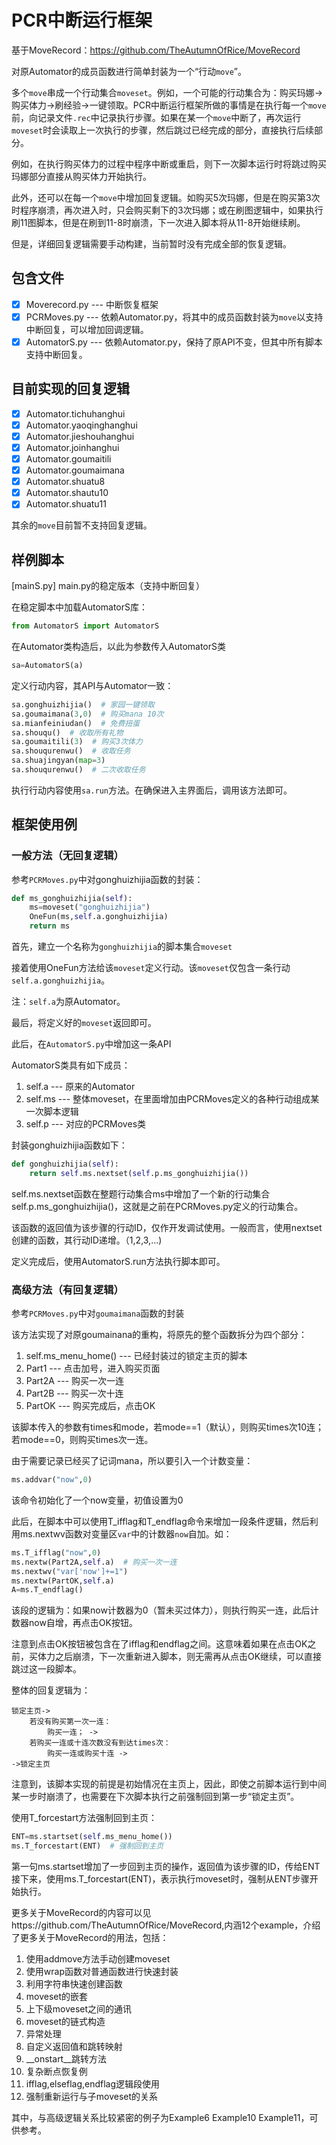 # PCR中断运行框架
基于MoveRecord：https://github.com/TheAutumnOfRice/MoveRecord

对原Automator的成员函数进行简单封装为一个“行动`move`”。

多个`move`串成一个行动集合`moveset`。例如，一个可能的行动集合为：购买玛娜->购买体力->刷经验->一键领取。PCR中断运行框架所做的事情是在执行每一个`move`前，向记录文件`.rec`中记录执行步骤。如果在某一个`move`中断了，再次运行`moveset`时会读取上一次执行的步骤，然后跳过已经完成的部分，直接执行后续部分。

例如，在执行购买体力的过程中程序中断或重启，则下一次脚本运行时将跳过购买玛娜部分直接从购买体力开始执行。

此外，还可以在每一个`move`中增加回复逻辑。如购买5次玛娜，但是在购买第3次时程序崩溃，再次进入时，只会购买剩下的3次玛娜；或在刷图逻辑中，如果执行刷11图脚本，但是在刷到11-8时崩溃，下一次进入脚本将从11-8开始继续刷。

但是，详细回复逻辑需要手动构建，当前暂时没有完成全部的恢复逻辑。

## 包含文件
-[x] Moverecord.py --- 中断恢复框架
-[x] PCRMoves.py --- 依赖Automator.py，将其中的成员函数封装为`move`以支持中断回复，可以增加回调逻辑。
-[x] AutomatorS.py --- 依赖Automator.py，保持了原API不变，但其中所有脚本支持中断回复。

## 目前实现的回复逻辑
-[x] Automator.tichuhanghui
-[x] Automator.yaoqinghanghui
-[x] Automator.jieshouhanghui
-[x] Automator.joinhanghui
-[x] Automator.goumaitili
-[x] Automator.goumaimana
-[x] Automator.shuatu8
-[x] Automator.shautu10
-[x] Automator.shuatu11

其余的`move`目前暂不支持回复逻辑。

## 样例脚本
[mainS.py]
main.py的稳定版本（支持中断回复）

在稳定脚本中加载AutomatorS库：
```python
from AutomatorS import AutomatorS
```
在Automator类构造后，以此为参数传入AutomatorS类
```python
sa=AutomatorS(a)
```
定义行动内容，其API与Automator一致：
```python
sa.gonghuizhijia()  # 家园一键领取
sa.goumaimana(3,0)  # 购买mana 10次
sa.mianfeiniudan()  # 免费扭蛋
sa.shouqu()  # 收取所有礼物
sa.goumaitili(3)  # 购买3次体力
sa.shouqurenwu()  # 收取任务
sa.shuajingyan(map=3)
sa.shouqurenwu()  # 二次收取任务
```
执行行动内容使用`sa.run`方法。在确保进入主界面后，调用该方法即可。

## 框架使用例

### 一般方法（无回复逻辑）
参考`PCRMoves.py`中对gonghuizhijia函数的封装：
```python
def ms_gonghuizhijia(self):
    ms=moveset("gonghuizhijia")
    OneFun(ms,self.a.gonghuizhijia)
    return ms
```
首先，建立一个名称为`gonghuizhijia`的脚本集合`moveset`

接着使用OneFun方法给该`moveset`定义行动。该`moveset`仅包含一条行动`self.a.gonghuizhijia`。

注：`self.a`为原Automator。

最后，将定义好的`moveset`返回即可。

此后，在`AutomatorS.py`中增加这一条API

AutomatorS类具有如下成员：
1. self.a --- 原来的Automator
2. self.ms --- 整体moveset，在里面增加由PCRMoves定义的各种行动组成某一次脚本逻辑
3. self.p --- 对应的PCRMoves类

封装gonghuizhijia函数如下：
```python
def gonghuizhijia(self):
    return self.ms.nextset(self.p.ms_gonghuizhijia())
```

self.ms.nextset函数在整题行动集合ms中增加了一个新的行动集合self.p.ms_gonghuizhijia()，这就是之前在PCRMoves.py定义的行动集合。

该函数的返回值为该步骤的行动ID，仅作开发调试使用。一般而言，使用nextset创建的函数，其行动ID递增。（1,2,3,...)

定义完成后，使用AutomatorS.run方法执行脚本即可。

### 高级方法（有回复逻辑）
参考`PCRMoves.py`中对`goumaimana`函数的封装

该方法实现了对原goumainana的重构，将原先的整个函数拆分为四个部分：

1. self.ms_menu_home() --- 已经封装过的锁定主页的脚本
2. Part1 --- 点击加号，进入购买页面
3. Part2A --- 购买一次一连
4. Part2B --- 购买一次十连
5. PartOK --- 购买完成后，点击OK

该脚本传入的参数有times和mode，若mode==1（默认），则购买times次10连；若mode==0，则购买times次一连。

由于需要记录已经买了记词mana，所以要引入一个计数变量：

```python
ms.addvar("now",0)
```
该命令初始化了一个now变量，初值设置为0

此后，在脚本中可以使用T_ifflag和T_endflag命令来增加一段条件逻辑，然后利用ms.nextwv函数对变量区`var`中的计数器`now`自加。如：

```python
ms.T_ifflag("now",0)
ms.nextw(Part2A,self.a)  # 购买一次一连
ms.nextwv("var['now']+=1")
ms.nextw(PartOK,self.a)
A=ms.T_endflag()
```

该段的逻辑为：如果now计数器为0（暂未买过体力），则执行购买一连，此后计数器now自增，再点击OK按钮。

注意到点击OK按钮被包含在了ifflag和endflag之间。这意味着如果在点击OK之前，买体力之后崩溃，下一次重新进入脚本，则无需再从点击OK继续，可以直接跳过这一段脚本。

整体的回复逻辑为：
```
锁定主页->
    若没有购买第一次一连：
        购买一连； ->
    若购买一连或十连次数没有到达times次：
        购买一连或购买十连 ->
->锁定主页
```

注意到，该脚本实现的前提是初始情况在主页上，因此，即使之前脚本运行到中间某一步时崩溃了，也需要在下次脚本执行之前强制回到第一步“锁定主页”。

使用T_forcestart方法强制回到主页：

```python
ENT=ms.startset(self.ms_menu_home())
ms.T_forcestart(ENT)  # 强制回到主页
```
第一句ms.startset增加了一步回到主页的操作，返回值为该步骤的ID，传给ENT
接下来，使用ms.T_forcestart(ENT)，表示执行moveset时，强制从ENT步骤开始执行。

更多关于MoveRecord的内容可以见https://github.com/TheAutumnOfRice/MoveRecord,内涵12个example，介绍了更多关于MoveRecord的用法，包括：

1. 使用addmove方法手动创建moveset
2. 使用wrap函数对普通函数进行快速封装
3. 利用字符串快速创建函数
4. moveset的嵌套
5. 上下级moveset之间的通讯
6. moveset的链式构造
7. 异常处理
8. 自定义返回值和跳转映射
9. __onstart__跳转方法
10. 复杂断点恢复例
11. ifflag,elseflag,endflag逻辑段使用
12. 强制重新运行与子moveset的关系

其中，与高级逻辑关系比较紧密的例子为Example6 Example10 Example11，可供参考。